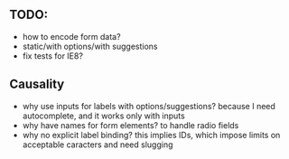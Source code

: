 TODO:
-----

* how to encode form data?
* static/with options/with suggestions
* fix tests for IE8?


Causality
---------

* why use inputs for labels with options/suggestions? because
  I need autocomplete, and it works only with inputs
* why have names for form elements? to handle radio fields
* why no explicit label binding? this implies IDs, which
  impose limits on acceptable caracters and need slugging
